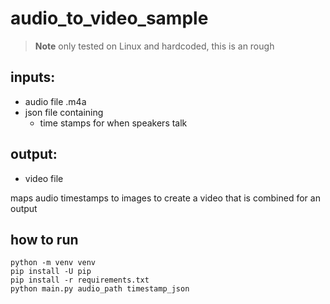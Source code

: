 # audio_to_video_sample

>**Note**
>only tested on Linux and hardcoded, this is an rough

## inputs: 
- audio file .m4a
- json file containing
   - time stamps for when speakers talk

## output: 
- video file

maps audio timestamps to images to create a video that is combined for an output

## how to run
```
python -m venv venv
pip install -U pip
pip install -r requirements.txt
python main.py audio_path timestamp_json
```

